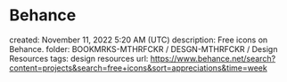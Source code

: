 # Behance

created: November 11, 2022 5:20 AM (UTC)
description: Free icons on Behance.
folder: BOOKMRKS-MTHRFCKR / DESGN-MTHRFCKR / Design Resources
tags: design resources
url: https://www.behance.net/search?content=projects&search=free+icons&sort=appreciations&time=week